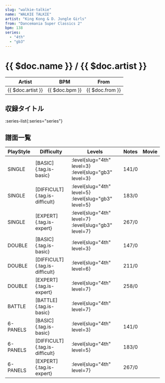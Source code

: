 ```yaml
---
slug: "walkie-talkie"
name: "WALKIE TALKIE"
artist: "King Kong & D. Jungle Girls"
from: "Dancemania Super Classics 2"
bpm: 138
series:
  - "4th"
  - "gb3"
---
```


# {{ $doc.name }} / {{ $doc.artist }}

|Artist|BPM|From|
|------|---|----|
|{{ $doc.artist }}|{{ $doc.bpm }}|{{ $doc.from }}|

## 収録タイトル

:series-list{:series="series"}

## 譜面一覧

|PlayStyle|Difficulty|Levels|Notes|Movie|
|---------|----------|------|-----|-----|
|SINGLE|[BASIC]{.tag.is-basic}|:level{slug="4th" level=3} :level{slug="gb3" level=3}|141/0||
|SINGLE|[DIFFICULT]{.tag.is-difficult}|:level{slug="4th" level=5} :level{slug="gb3" level=5}|183/0||
|SINGLE|[EXPERT]{.tag.is-expert}|:level{slug="4th" level=7} :level{slug="gb3" level=7}|267/0||
|DOUBLE|[BASIC]{.tag.is-basic}|:level{slug="4th" level=3}|147/0||
|DOUBLE|[DIFFICULT]{.tag.is-difficult}|:level{slug="4th" level=6}|211/0||
|DOUBLE|[EXPERT]{.tag.is-expert}|:level{slug="4th" level=7}|258/0||
|BATTLE|[BATTLE]{.tag.is-basic}|:level{slug="4th" level=7}|||
|6-PANELS|[BASIC]{.tag.is-basic}|:level{slug="4th" level=3}|141/0||
|6-PANELS|[DIFFICULT]{.tag.is-difficult}|:level{slug="4th" level=5}|183/0||
|6-PANELS|[EXPERT]{.tag.is-expert}|:level{slug="4th" level=7}|267/0||
